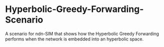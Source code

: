 Hyperbolic-Greedy-Forwarding-Scenario
=====================================

A scenario for ndn-SIM that shows how the Hyperbolic Greedy Forwarding performs when the network is embedded into an hyperbolic space.
